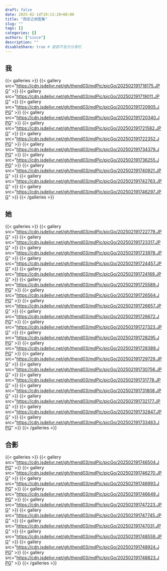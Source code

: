 ```yaml
---
draft: false
date: 2025-02-14T19:13:20+08:00
title: "西安之旅图集"
slug: "" 
tags: []
categories: []
authors: ["since"]
description: ""
disableShare: true # 底部不显示分享栏
---
```


## 我
{{< galleries >}}
{{< gallery src="https://cdn.jsdelivr.net/gh/thend03/mdPic/picGo/202502191718175.JPG" >}}
{{< gallery src="https://cdn.jsdelivr.net/gh/thend03/mdPic/picGo/202502191719011.JPG" >}}
{{< gallery src="https://cdn.jsdelivr.net/gh/thend03/mdPic/picGo/202502191720905.JPG" >}}
{{< gallery src="https://cdn.jsdelivr.net/gh/thend03/mdPic/picGo/202502191720340.JPG" >}}
{{< gallery src="https://cdn.jsdelivr.net/gh/thend03/mdPic/picGo/202502191721582.JPG" >}}
{{< gallery src="https://cdn.jsdelivr.net/gh/thend03/mdPic/picGo/202502191722352.JPG" >}}
{{< gallery src="https://cdn.jsdelivr.net/gh/thend03/mdPic/picGo/202502191734379.JPG" >}}
{{< gallery src="https://cdn.jsdelivr.net/gh/thend03/mdPic/picGo/202502191736255.JPG" >}}
{{< gallery src="https://cdn.jsdelivr.net/gh/thend03/mdPic/picGo/202502191740921.JPG" >}}
{{< gallery src="https://cdn.jsdelivr.net/gh/thend03/mdPic/picGo/202502191742763.JPG" >}}
{{< gallery src="https://cdn.jsdelivr.net/gh/thend03/mdPic/picGo/202502191746297.JPG" >}}
{{< /galleries >}}






## 她
{{< galleries >}}
{{< gallery src="https://cdn.jsdelivr.net/gh/thend03/mdPic/picGo/202502191722779.JPG" >}}
{{< gallery src="https://cdn.jsdelivr.net/gh/thend03/mdPic/picGo/202502191723317.JPG" >}}
{{< gallery src="https://cdn.jsdelivr.net/gh/thend03/mdPic/picGo/202502191723978.JPG" >}}
{{< gallery src="https://cdn.jsdelivr.net/gh/thend03/mdPic/picGo/202502191724457.JPG" >}}
{{< gallery src="https://cdn.jsdelivr.net/gh/thend03/mdPic/picGo/202502191724169.JPG" >}}
{{< gallery src="https://cdn.jsdelivr.net/gh/thend03/mdPic/picGo/202502191725589.JPG" >}}
{{< gallery src="https://cdn.jsdelivr.net/gh/thend03/mdPic/picGo/202502191726564.JPG" >}}
{{< gallery src="https://cdn.jsdelivr.net/gh/thend03/mdPic/picGo/202502191726657.JPG" >}}
{{< gallery src="https://cdn.jsdelivr.net/gh/thend03/mdPic/picGo/202502191726672.JPG" >}}
{{< gallery src="https://cdn.jsdelivr.net/gh/thend03/mdPic/picGo/202502191727323.JPG" >}}
{{< gallery src="https://cdn.jsdelivr.net/gh/thend03/mdPic/picGo/202502191728295.JPG" >}}
{{< gallery src="https://cdn.jsdelivr.net/gh/thend03/mdPic/picGo/202502191728389.JPG" >}}
{{< gallery src="https://cdn.jsdelivr.net/gh/thend03/mdPic/picGo/202502191729729.JPG" >}}
{{< gallery src="https://cdn.jsdelivr.net/gh/thend03/mdPic/picGo/202502191730756.JPG" >}}
{{< gallery src="https://cdn.jsdelivr.net/gh/thend03/mdPic/picGo/202502191731778.JPG" >}}
{{< gallery src="https://cdn.jsdelivr.net/gh/thend03/mdPic/picGo/202502191731808.JPG" >}}
{{< gallery src="https://cdn.jsdelivr.net/gh/thend03/mdPic/picGo/202502191732177.JPG" >}}
{{< gallery src="https://cdn.jsdelivr.net/gh/thend03/mdPic/picGo/202502191732847.JPG" >}}
{{< gallery src="https://cdn.jsdelivr.net/gh/thend03/mdPic/picGo/202502191733463.JPG" >}}
{{< /galleries >}}





## 合影

{{< galleries >}}
{{< gallery src="https://cdn.jsdelivr.net/gh/thend03/mdPic/picGo/202502191746504.JPG" >}}
{{< gallery src="https://cdn.jsdelivr.net/gh/thend03/mdPic/picGo/202502191746270.JPG" >}}
{{< gallery src="https://cdn.jsdelivr.net/gh/thend03/mdPic/picGo/202502191746993.JPG" >}}
{{< gallery src="https://cdn.jsdelivr.net/gh/thend03/mdPic/picGo/202502191746649.JPG" >}}
{{< gallery src="https://cdn.jsdelivr.net/gh/thend03/mdPic/picGo/202502191747223.JPG" >}}
{{< gallery src="https://cdn.jsdelivr.net/gh/thend03/mdPic/picGo/202502191747745.JPG" >}}
{{< gallery src="https://cdn.jsdelivr.net/gh/thend03/mdPic/picGo/202502191747031.JPG" >}}
{{< gallery src="https://cdn.jsdelivr.net/gh/thend03/mdPic/picGo/202502191748559.JPG" >}}
{{< gallery src="https://cdn.jsdelivr.net/gh/thend03/mdPic/picGo/202502191748924.JPG" >}}
{{< gallery src="https://cdn.jsdelivr.net/gh/thend03/mdPic/picGo/202502191748823.JPG" >}}
{{< /galleries >}}